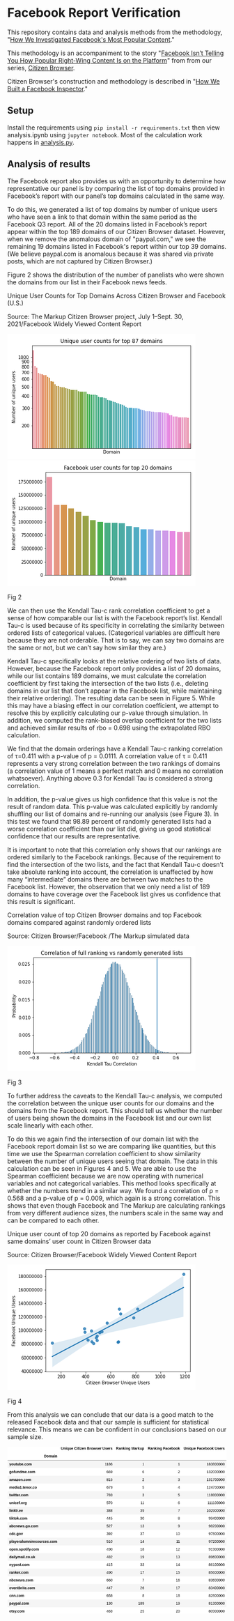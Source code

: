 # Facebook Report Verification

This repository contains data and analysis methods from the methodology, "[How
We Investigated Facebook's Most Popular
Content](https://themarkup.org/show-your-work/2021/11/18/how-we-investigated-facebooks-most-popular-content)."

This methodology is an accompaniment to the story "[Facebook Isn’t Telling You
How Popular Right-Wing Content Is on the
Platform](https://themarkup.org/citizen-browser/2021/11/18/facebook-isnt-telling-you-how-popular-right-wing-content-is-on-the-platform)"
from from our series, [Citizen
Browser](https://themarkup.org/citizen-browser/). 

Citizen Browser's construction and methodology is described in "[How We Built a
Facebook
Inspector](https://themarkup.org/citizen-browser/2021/01/05/how-we-built-a-facebook-inspector)."


## Setup

Install the requirements using `pip install -r requirements.txt` then view analysis.ipynb using `jupyter notebook`. Most of the calculation work happens in [analysis.py](analysis.py).


## Analysis of results


The Facebook report also provides us with an opportunity to determine how
representative our panel is by comparing the list of top domains provided in
Facebook’s report with our panel’s top domains calculated in the same way.

To do this, we generated a list of top domains by number of unique users who
have seen a link to that domain within the same period as the Facebook Q3
report.  All of the 20 domains listed in Facebook’s report appear within the
top 189 domains of our Citizen Browser dataset. However, when we remove the
anomalous domain of "paypal.com," we see the remaining 19 domains listed in
Facebook's report within our top 39 domains. (We believe paypal.com is
anomalous because it was shared via private posts, which are not captured by
Citizen Browser.)

Figure 2 shows the distribution of the number of panelists who were shown the
domains from our list in their Facebook news feeds.

Unique User Counts for Top Domains Across Citizen Browser and Facebook (U.S.)

Source: The Markup Citizen Browser project, July 1–Sept. 30, 2021/Facebook
Widely Viewed Content Report

![Fig 1a](./images/fig1a.png)
![Fig 1b](./images/fig1b.png)

Fig 2


We can then use the Kendall Tau-c rank correlation coefficient to get a sense
of how comparable our list is with the Facebook report’s list. Kendall Tau-c is
used because of its specificity in correlating the similarity between ordered
lists of categorical values. (Categorical variables are difficult here because
they are not orderable. That is to say, we can say two domains are the same or
not, but we can’t say how similar they are.) 

Kendall Tau-c specifically looks at the relative ordering of two lists of data.
However, because the Facebook report only provides a list of 20 domains, while
our list contains 189 domains, we must calculate the correlation coefficient by
first taking the intersection of the two lists (i.e., deleting domains in our
list that don’t appear in the Facebook list, while maintaining their relative
ordering). The resulting data can be seen in Figure 5. While this may have a
biasing effect in our correlation coefficient, we attempt to resolve this by
explicitly calculating our p-value through simulation. In addition, we computed
the rank-biased overlap coefficient for the two lists and achieved similar
results of rbo = 0.698 using the extrapolated RBO calculation.

We find that the domain orderings have a Kendall Tau-c ranking correlation of
τ=0.411 with a p-value of p = 0.0111. A correlation value of τ = 0.411
represents a very strong correlation between the two rankings of domains (a
correlation value of 1 means a perfect match and 0 means no correlation
whatsoever). Anything above 0.3 for Kendall Tau is considered a strong
correlation.

In addition, the p-value gives us high confidence that this value is not the
result of random data. This p-value was calculated explicitly by randomly
shuffling our list of domains and re-running our analysis (see Figure 3). In
this test we found that 98.89 percent of randomly generated lists had a worse
correlation coefficient than our list did, giving us good statistical
confidence that our results are representative.

It is important to note that this correlation only shows that our rankings are
ordered similarly to the Facebook rankings. Because of the requirement to find
the intersection of the two lists, and the fact that Kendall Tau-c doesn’t take
absolute ranking into account, the correlation is unaffected by how many
“intermediate” domains there are between two matches to the Facebook list.
However, the observation that we only need a list of 189 domains to have
coverage over the Facebook list gives us confidence that this result is
significant.

Correlation value of top Citizen Browser domains and top Facebook domains
compared against randomly ordered lists

Source: Citizen Browser/Facebook /The Markup simulated data

![Fig 2](./images/fig2.png)

Fig 3

To further address the caveats to the Kendall Tau-c analysis, we computed the
correlation between the unique user counts for our domains and the domains from
the Facebook report. This should tell us whether the number of users being
shown the domains in the Facebook list and our own list scale linearly with
each other.

To do this we again find the intersection of our domain list with the Facebook
report domain list so we are comparing like quantities, but this time we use
the Spearman correlation coefficient to show similarity between the number of
unique users seeing that domain. The data in this calculation can be seen in
Figures 4 and 5. We are able to use the Spearman coefficient because we are now
operating with numerical variables and not categorical variables. This method
looks specifically at whether the numbers trend in a similar way. We found a
correlation of ρ = 0.568 and a p-value of p = 0.009, which again is a strong
correlation. This shows that even though Facebook and The Markup are
calculating rankings from very different audience sizes, the numbers scale in
the same way and can be compared to each other.

Unique user count of top 20 domains as reported by Facebook against same
domains’ user count in Citizen Browser data

Source: Citizen Browser/Facebook Widely Viewed Content Report

![Fig 3](./images/fig3.png)

Fig 4

From this analysis we can conclude that our data is a good match to the
released Facebook data and that our sample is sufficient for statistical
relevance. This means we can be confident in our conclusions based on our
sample size.

![Fig 4](./images/fig4.png)
